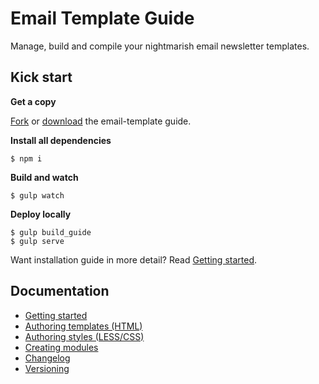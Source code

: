 # Email Template Guide

Manage, build and compile your nightmarish email newsletter templates.

## Kick start

**Get a copy**

[Fork](https://github.com/voorhoede/email-template-guide/fork) or
[download](https://github.com/voorhoede/email-template-guide/archive/master.zip) the email-template guide.

**Install all dependencies**

	$ npm i

**Build and watch**

	$ gulp watch

**Deploy locally**

	$ gulp build_guide
	$ gulp serve

Want installation guide in more detail? Read [Getting started](docs/getting-started.md).


## Documentation

* [Getting started](docs/getting-started.md)
* [Authoring templates (HTML)](docs/authoring-templates.md)
* [Authoring styles (LESS/CSS)](docs/authoring-styles.md)
* [Creating modules](docs/module-crud.md)
* [Changelog](docs/changelog.md)
* [Versioning](docs/versioning.md)